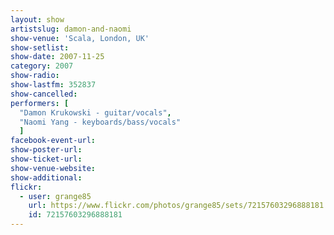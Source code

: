 ```yaml
---
layout: show
artistslug: damon-and-naomi
show-venue: 'Scala, London, UK'
show-setlist: 
show-date: 2007-11-25
category: 2007
show-radio: 
show-lastfm: 352837
show-cancelled: 
performers: [
  "Damon Krukowski - guitar/vocals",
  "Naomi Yang - keyboards/bass/vocals"
  ]
facebook-event-url: 
show-poster-url: 
show-ticket-url: 
show-venue-website: 
show-additional: 
flickr:
  - user: grange85
    url: https://www.flickr.com/photos/grange85/sets/72157603296888181
    id: 72157603296888181
---
```


